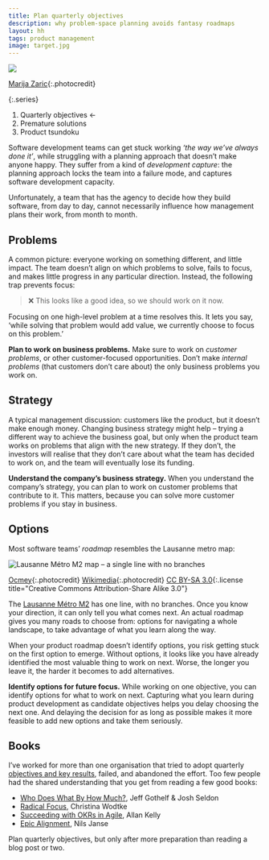 ```yaml
---
title: Plan quarterly objectives
description: why problem-space planning avoids fantasy roadmaps
layout: hh
tags: product management
image: target.jpg
---
```


![](target.jpg)

[Marija Zaric](https://unsplash.com/photos/h2G3wT-aRL8){:.photocredit}

{:.series}
1. Quarterly objectives ←
2. Premature solutions
3. Product tsundoku

Software development teams can get stuck working _‘the way we’ve always done it’_,
while struggling with a planning approach that doesn’t make anyone happy.
They suffer from a kind of _development capture_:
the planning approach locks the team into a failure mode, and captures software development capacity.

Unfortunately, a team that has the agency to decide how they build software, from day to day,
cannot necessarily influence how management plans their work, from month to month.


## Problems

A common picture: everyone working on something different, and little impact.
The team doesn’t align on which problems to solve, fails to focus,
and makes little progress in any particular direction.
Instead, the following trap prevents focus:

> ❌ This looks like a good idea, so we should work on it now.

Focusing on one high-level problem at a time resolves this.
It lets you say, ‘while solving that problem would add value, we currently choose to focus on this problem.’

**Plan to work on business problems.**
Make sure to work on _customer problems_, or other customer-focused opportunities.
Don’t make _internal problems_ (that customers don’t care about) the only business problems you work on.


## Strategy

A typical management discussion: customers like the product, but it doesn’t make enough money.
Changing business strategy might help – trying a different way to achieve the business goal,
but only when the product team works on problems that align with the new strategy.
If they don’t, the investors will realise that they don’t care about what the team has decided to work on,
and the team will eventually lose its funding.

**Understand the company’s business strategy.**
When you understand the company’s strategy,
you can plan to work on customer problems that contribute to it.
This matters, because you can solve more customer problems if you stay in business.


## Options

Most software teams’ _roadmap_ resembles the Lausanne metro map:

![Lausanne Métro M2 map – a single line with no branches](lausanne-metro.webp)

[Ocmey](https://commons.wikimedia.org/wiki/User:Ocmey){:.photocredit}
[Wikimedia](https://commons.wikimedia.org/w/index.php?curid=7716247){:.photocredit}
[CC BY-SA 3.0](https://creativecommons.org/licenses/by-sa/3.0/){:.license title="Creative Commons Attribution-Share Alike 3.0"}

The [Lausanne Métro M2](https://en.wikipedia.org/wiki/Lausanne_Métro) has one line, with no branches.
Once you know your direction, it can only tell you what comes next.
An actual roadmap gives you many roads to choose from:
options for navigating a whole landscape, to take advantage of what you learn along the way.

When your product roadmap doesn’t identify options, you risk getting stuck on the first option to emerge.
Without options, it looks like you have already identified the most valuable thing to work on next.
Worse, the longer you leave it, the harder it becomes to add alternatives.

**Identify options for future focus.**
While working on one objective, you can identify options for what to work on next.
Capturing what you learn during product development as candidate objectives helps you delay choosing the next one.
And delaying the decision for as long as possible makes it more feasible to add new options and take them seriously.


## Books

I’ve worked for more than one organisation that tried to adopt quarterly
[objectives and key results](https://en.wikipedia.org/wiki/Objectives_and_key_results),
failed, and abandoned the effort.
Too few people had the shared understanding that you get from reading a few good books:

* [Who Does What By How Much?](who-does-what-by-how-much-review), Jeff Gothelf & Josh Seldon
* [Radical Focus](radical-focus), Christina Wodtke
* [Succeeding with OKRs in Agile](agile-okrs-review), Allan Kelly
* [Epic Alignment](epic-alignment-review), Nils Janse

Plan quarterly objectives, but only after more preparation than reading a blog post or two.
